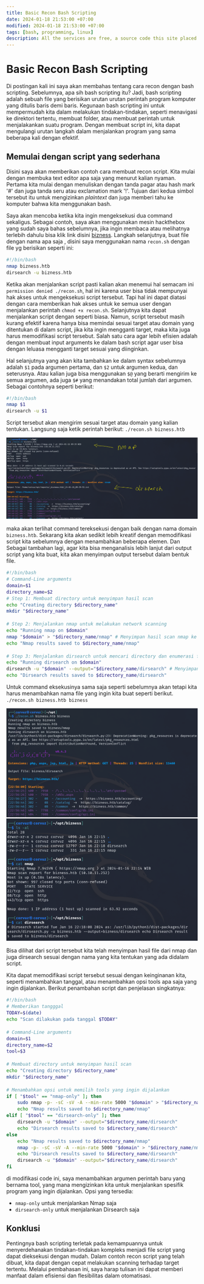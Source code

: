 ```yaml
---
title: Basic Recon Bash Scripting
date: 2024-01-18 21:53:00 +07:00
modified: 2024-01-18 21:53:00 +07:00
tags: [bash, programming, linux]
description: All the services are free, a source code this site placed on github repository and intergration with netlify service, another service that you can use is github page for hosting your own static site.
---
```


# Basic Recon Bash Scripting

Di postingan kali ini saya akan membahas tentang cara recon dengan bash scripting. Sebelumnya, apa sih bash scripting itu? Jadi, bash scripting adalah sebuah file yang berisikan urutan urutan perintah program komputer yang ditulis baris demi baris. Kegunaan bash scripting ini untuk mempermudah kita dalam melakukan tindakan-tindakan, seperti menavigasi ke direktori tertentu, membuat folder, atau membuat perintah untuk menjalakankan suatu program. Dengan membuat script ini, kita dapat mengulangi urutan langkah dalam menjalankan program yang sama beberapa kali dengan efektif.

## Memulai dengan script yang sederhana

Disini saya akan memberikan contoh cara membuat recon script. Kita mulai dengan membuka text editor apa saja yang menurut kalian nyaman. Pertama kita mulai dengan menuliskan dengan tanda pagar atau hash mark '#' dan juga tanda seru atau exclamation mark '!'. Tujuan dari kedua simbol tersebut itu untuk mengizinkan *plaintext*
dan juga memberi tahu ke komputer bahwa kita menggunakan bash.

Saya akan mencoba ketika kita ingin mengeksekusi dua command sekaligus. Sebagai contoh, saya akan menggunakan mesin hackthebox yang sudah saya bahas sebelumnya, jika ingin membaca atau melihatnya terlebih dahulu bisa klik link disini [bizness](/dickytrianza.github.io/_posts/htb-writeups-bizness/2024-01-11-htb-writeup-bizness.md). Langkah selanjutnya, buat file dengan nama apa saja , disini saya menggunakan nama ``recon.sh`` dengan file yg berisikan seperti ini:

```bash
#!/bin/bash
nmap bizness.htb
dirsearch -u bizness.htb
```

Ketika akan menjalankan script pasti kalian akan menemui hal semacam ini ``permission denied ./recon.sh``, hal ini karena user bisa tidak mempunyai hak akses untuk mengeksekusi  script tersebut. Tapi hal ini dapat diatasi dengan cara memberikan hak akses untuk ke semua user dengan menjalankan perintah ``chmod +x recon.sh``. Selanjutnya kita dapat menjalankan script dengan seperti biasa. Namun, script tersebut masih kurang efektif karena hanya bisa memindai sesuai target atau domain yang ditentukan di dalam script, jika kita ingin mengganti target, maka kita juga harus memodifikasi script tersebut. Salah satu cara agar lebih efisien adalah dengan membuat input arguments ke dalam bash script agar user bisa dengan leluasa mengganti target sesuai yang diinginkan. 

Hal selanjutnya yang akan kita tambahkan ke dalam syntax sebelumnya adalah `$1` pada argumen pertama, dan `$2` untuk argumen kedua, dan seterusnya. Atau kalian juga bisa menggunakan `$@` yang berarti mengirim ke semua argumen, ada juga `$#` yang menandakan total jumlah dari argumen. Sebagai contohnya seperti berikut:

```bash
#!/bin/bash
nmap $1
dirsearch -u $1
```

Script tersebut akan mengirim sesuai target atau domain yang kalian tentukan. Langsung saja ketik perintah berikut:
``./recon.sh bizness.htb``

<img src="/assets/blog-images/basic-recon-bash-scripting/a1.png" alt="a1">

maka akan terlihat command tereksekusi dengan baik dengan nama domain `bizness.htb`. Sekarang kita akan sedikit lebih kreatif dengan memodifikasi script kita sebelumnya dengan menambahkan beberapa elemen. Dan Sebagai tambahan lagi, agar kita bisa menganalisis lebih lanjut dari output script yang kita buat, kita akan menyimpan output tersebut dalam bentuk file.

```bash           
#!/bin/bash
# Command-Line arguments
domain=$1
directory_name=$2
# Step 1: Membuat directory untuk menyimpan hasil scan
echo "Creating directory $directory_name" 
mkdir "$directory_name" 

# Step 2: Menjalankan nmap untuk melakukan network scanning
echo "Running nmap on $domain" 
nmap "$domain" > "$directory_name/nmap" # Menyimpan hasil scan nmap ke directory
echo "Nmap results saved to $directory_name/nmap" 

# Step 3: Menjalankan dirsearch untuk mencari directory dan enumerasi file
echo "Running dirsearch on $domain" 
dirsearch -u "$domain" --output="$directory_name/dirsearch" # Menyimpan hasil dirsearh ke directory
echo "Dirsearch results saved to $directory_name/dirsearch"
```

Untuk command eksekusinya sama saja seperti sebelumnya akan tetapi kita harus menambahkan nama file yang ingin kita buat seperti berikut.
``./recon.sh bizness.htb bizness``

<img src="/assets/blog-images/basic-recon-bash-scripting/a2.png" alt="a2">

<img src="/assets/blog-images/basic-recon-bash-scripting/a3.png" alt="a3">

Bisa dilihat dari script tersebut kita telah menyimpan hasil file dari nmap dan juga dirsearch sesuai dengan nama yang kita tentukan yang ada didalam script.

Kita dapat memodifikasi script tersebut sesuai dengan keinginanan kita, seperti menambahkan tanggal, atau menambahkan opsi tools apa saja yang ingin dijalankan. Berikut penambahan script dan penjelasan singkatnya:

```bash
#!/bin/bash
# Memberikan tangggal
TODAY=$(date)
echo "Scan dilakukan pada tanggal $TODAY"

# Command-Line arguments
domain=$1
directory_name=$2
tool=$3

# Membuat directory untuk menyimpan hasil scan
echo "Creating directory $directory_name"
mkdir "$directory_name"

# Menambahkan opsi untuk memilih tools yang ingin dijalankan
if [ "$tool" == "nmap-only" ]; then
    sudo nmap -p- -sC -sV -A --min-rate 5000 "$domain" > "$directory_name/nmap"
    echo "Nmap results saved to $directory_name/nmap"
elif [ "$tool" == "dirsearch-only" ]; then
    dirsearch -u "$domain" --output="$directory_name/dirsearch"
    echo "Dirsearch results saved to $directory_name/dirsearch"
else 
	echo "Nmap results saved to $directory_name/nmap"
    nmap -p- -sC -sV -A --min-rate 5000 "$domain" > "$directory_name/nmap"
    echo "Dirsearch results saved to $directory_name/dirsearch"
    dirsearch -u "$domain" --output="$directory_name/dirsearch"
fi
```

di modifikasi code ini, saya menambahkan argumen perintah baru yang bernama tool, yang mana mengizinkan kita untuk menjalankan spesifik program yang ingin dijalankan. Opsi yang tersedia:
- `nmap-only` untuk menjalankan Nmap saja
- `dirsearch-only` untuk menjalankan Dirsearch saja

## Konklusi

Pentingnya bash scripting terletak pada kemampuannya untuk menyerdehanakan tindakan-tindakan kompleks menjadi file script yang dapat dieksekusi dengan mudah. Dalam contoh recon script yang telah dibuat, kita dapat dengan cepat melakukan scanning terhadap target tertentu. Melalui pembahasan ini, saya harap tulisan ini dapat memberi manfaat dalam efisiensi dan flesibilitas dalam otomatisasi.